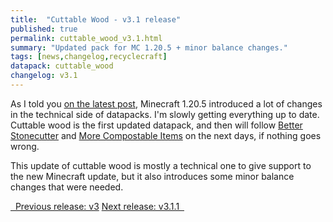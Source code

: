 ```yaml
---
title:  "Cuttable Wood - v3.1 release"
published: true
permalink: cuttable_wood_v3.1.html
summary: "Updated pack for MC 1.20.5 + minor balance changes."
tags: [news,changelog,recyclecraft]
datapack: cuttable_wood
changelog: v3.1
---
```


As I told you [on the latest post](update_MC1.20.5.html), Minecraft 1.20.5 introduced a lot of changes in the technical side of datapacks. I'm slowly getting everything up to date. Cuttable wood is the first updated datapack, and then will follow [Better Stonecutter](better_stonecutter.html) and [More Compostable Items](more_compostable_items.html) on the next days, if nothing goes wrong.

This update of cuttable wood is mostly a technical one to give support to the new Minecraft update, but it also introduces some minor balance changes that were needed.

<div class="btn-group">
    <a href="cuttable_wood_v3.html" role="button" class="btn btn-primary"><i class="fa fa-caret-left"></i>&nbsp; Previous release: v3</a>
    <a href="cuttable_wood_v3.1.1.html" role="button" class="btn btn-primary">Next release: v3.1.1 &nbsp;<i class="fa fa-caret-right"></i></a>
</div>